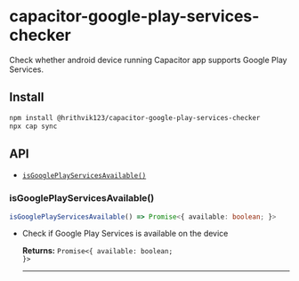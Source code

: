 # capacitor-google-play-services-checker

Check whether android device running Capacitor app supports Google Play Services.

## Install

```bash
npm install @hrithvik123/capacitor-google-play-services-checker
npx cap sync
```

## API

<docgen-index>

- [`isGooglePlayServicesAvailable()`](#isgoogleplayservicesavailable)

</docgen-index>

<docgen-api>
<!--Update the source file JSDoc comments and rerun docgen to update the docs below-->

### isGooglePlayServicesAvailable()

```typescript
isGooglePlayServicesAvailable() => Promise<{ available: boolean; }>
```

- Check if Google Play Services is available on the device

  **Returns:** <code>Promise&lt;{ available: boolean; }&gt;</code>

  ***

</docgen-api>
